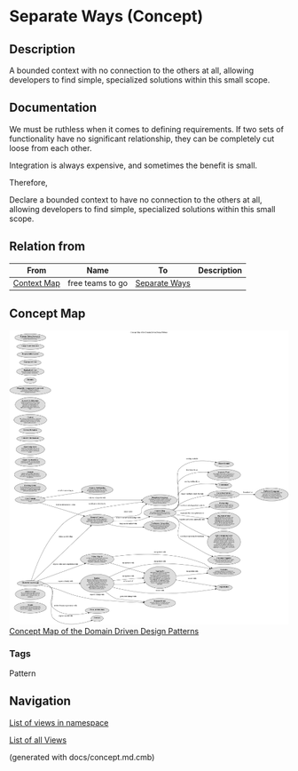 # Separate Ways (Concept)
## Description
A bounded context with no connection to the others at all, allowing
developers to find simple, specialized solutions within this small scope.

## Documentation
We must be ruthless when it comes to defining requirements. If two sets of
functionality have no significant relationship, they can be completely cut
loose from each other.

Integration is always expensive, and sometimes the benefit is small.

Therefore,

Declare a bounded context to have no connection to the others at all, allowing
developers to find simple, specialized solutions within this small scope.

## Relation from
| From | Name | To | Description |
|---|---|---|---|
| [Context Map](../../software-development/domain-driven-design/c-context-map.md) | free teams to go | [Separate Ways](../../software-development/domain-driven-design/c-separate-ways.md) |  |

## Concept Map
![Concept Map of the Domain Driven Design Patterns](../../software-development/domain-driven-design/concept-view.png)
[Concept Map of the Domain Driven Design Patterns](../../software-development/domain-driven-design/concept-view.md)

### Tags
Pattern


## Navigation
[List of views in namespace](./views-in-namespace.md)

[List of all Views](../../views.md)

(generated with docs/concept.md.cmb)
